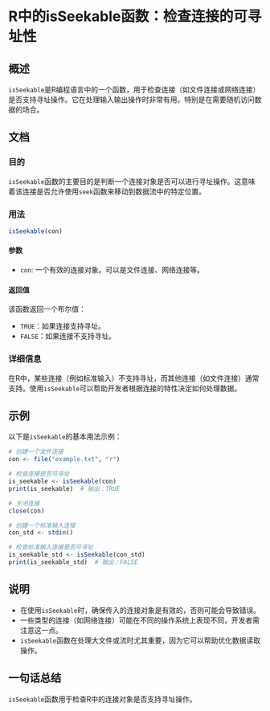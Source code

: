 <!--
Meta Description: # R中的isSeekable函数：检查连接的可寻址性 ## 概述 `isSeekable`是R编程语言中的一个函数，用于检查连接（如文件连接或网络连接）是否支持寻址操作。它在处理输入输出操作时非常有用，特别是在需要随机访问数据的场合。 ## 文档 ### 目的 `isSeekable`函数的主要目...
Meta Keywords: isseekable, con, true, false, is_seekable
-->

# R中的isSeekable函数：检查连接的可寻址性

## 概述
`isSeekable`是R编程语言中的一个函数，用于检查连接（如文件连接或网络连接）是否支持寻址操作。它在处理输入输出操作时非常有用，特别是在需要随机访问数据的场合。

## 文档
### 目的
`isSeekable`函数的主要目的是判断一个连接对象是否可以进行寻址操作。这意味着该连接是否允许使用`seek`函数来移动到数据流中的特定位置。

### 用法
```R
isSeekable(con)
```

#### 参数
- `con`: 一个有效的连接对象。可以是文件连接、网络连接等。

#### 返回值
该函数返回一个布尔值：
- `TRUE`：如果连接支持寻址。
- `FALSE`：如果连接不支持寻址。

### 详细信息
在R中，某些连接（例如标准输入）不支持寻址，而其他连接（如文件连接）通常支持。使用`isSeekable`可以帮助开发者根据连接的特性决定如何处理数据。

## 示例
以下是`isSeekable`的基本用法示例：

```R
# 创建一个文件连接
con <- file("example.txt", "r")

# 检查连接是否可寻址
is_seekable <- isSeekable(con)
print(is_seekable)  # 输出：TRUE

# 关闭连接
close(con)

# 创建一个标准输入连接
con_std <- stdin()

# 检查标准输入连接是否可寻址
is_seekable_std <- isSeekable(con_std)
print(is_seekable_std)  # 输出：FALSE
```

## 说明
- 在使用`isSeekable`时，确保传入的连接对象是有效的，否则可能会导致错误。
- 一些类型的连接（如网络连接）可能在不同的操作系统上表现不同，开发者需注意这一点。
- `isSeekable`函数在处理大文件或流时尤其重要，因为它可以帮助优化数据读取操作。

## 一句话总结
`isSeekable`函数用于检查R中的连接对象是否支持寻址操作。